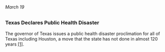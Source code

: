 ###### March 19

### Texas Declares Public Health Disaster

The governor of Texas issues a public health disaster proclimation for all of Texas including Houston, a move that the state has not done in almost 120 years [[1]](https://www.click2houston.com/news/local/2020/05/02/tracking-coronavirus-a-timeline-from-the-first-case-to-phase-1-of-reopening-texas-2-months-later/).